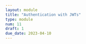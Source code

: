 ```yaml
---
layout: module
title: "Authentication with JWTs"
type: module
num: 11
draft: 1
due_date: 2023-04-10
---
```

